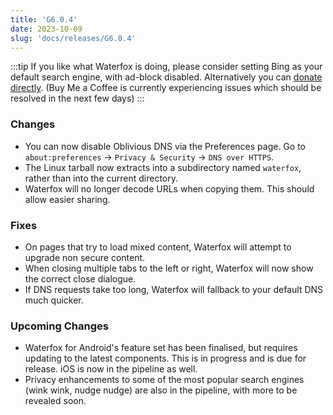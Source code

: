 ```yaml
---
title: 'G6.0.4'
date: 2023-10-09
slug: 'docs/releases/G6.0.4'
---
```


:::tip
If you like what Waterfox is doing, please consider setting Bing as your default search engine, with ad-block disabled.
Alternatively you can [donate directly](https://www.buymeacoffee.com/waterfox). (Buy Me a Coffee is currently experiencing issues which should be resolved in the next few days)
:::

### Changes

- You can now disable Oblivious DNS via the Preferences page. Go to `about:preferences` → `Privacy & Security` → `DNS over HTTPS`.
- The Linux tarball now extracts into a subdirectory named `waterfox`, rather than into the current directory.
- Waterfox will no longer decode URLs when copying them. This should allow easier sharing.

### Fixes

- On pages that try to load mixed content, Waterfox will attempt to upgrade non secure content.
- When closing multiple tabs to the left or right, Waterfox will now show the correct close dialogue.
- If DNS requests take too long, Waterfox will fallback to your default DNS much quicker.

### Upcoming Changes

- Waterfox for Android's feature set has been finalised, but requires updating to the latest components. This is in progress and is due for release. iOS is now in the pipeline as well.
- Privacy enhancements to some of the most popular search engines (wink wink, nudge nudge) are also in the pipeline, with more to be revealed soon.
